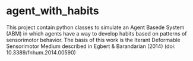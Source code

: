 # agent_with_habits
This project contain python classes to simulate an Agent Basede System (ABM) in which agents have a way to develop habits based on patterns of sensorimotor behavior. The basis of this work is the Iterant Deformable Sensorimotor Medium described in Egbert &amp; Barandarian (2014) (doi: 10.3389/fnhum.2014.00590)
